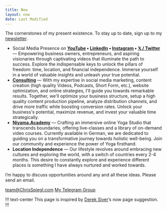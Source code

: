 ```yaml
---
title: Now
layout: now
date: Last Modified
---
```


The cornerstones of my present existence. To stay up to date, sign up to my [newsletter](/newsletter).

<!-- ## Doing -->

- Social Media Presence on **[YouTube](/youtube) • [LinkedIn](/linkedin) • [Instagram](/instagram) • [𝕏 / Twitter](/twitter)** — Empowering business owners, entrepreneurs, and aspiring visionaries through captivating videos that illuminate the path to success. Explore the indispensable keys to unlock the pillars of freedom: time, location, and financial independence. Immerse yourself in a world of valuable insights and unleash your true potential.
- **[Consulting](/consulting)** — With my expertise in social media marketing, content creation (high quality Videos, Podcasts, Short Form, etc.), website optimization, and online strategies, I'll guide you towards remarkable results. Together, we'll optimize your business structure, setup a high quality content production pipeline, analyze distribution channels, and drive more traffic while boosting conversion rates. Unlock your business's potential, maximize revenue, and invest your valuable time strategically.
- **[Niyama.Academy](https://Niyama.Academy/?utm_source=ChrisSpiegl.com)** — Crafting an immersive online Yoga Studio that transcends boundaries, offering live-classes and a library of on-demand video courses. Currently available in German, we are dedicated to guiding you on a transformative journey towards holistic well-being. Join our community and experience the power of Yoga firsthand.
- **Location Independence** — Our lifestyle revolves around embracing new cultures and exploring the world, with a switch of countries every 2-4 months. This desire to constantly explore and experience different places is something I have always nurtured and worked towards.

I’m happy to discuss opportunities around any and all these ideas. Please send an email.

<div class="side-by-side">
    <a class="btn btn-block" href="mailto:team@ChrisSpiegl.com" title= "Email me about anything!">team@ChrisSpiegl.com</a>
    <a class="btn btn-block" href="https://crsp.li/tgg" title="Telegram Group">My Telegram Group</a>
</div>

<!-- ## Learning

- **Letting Go of Expectations** — For the longest time I procrastinated way too much because I thought what I am making is not good enough. I am now learning to let that go and just create what I can create in this moment. It's not going to be perfect and that's ok. -->

<!-- ## Reading

I am currently not actively reading. Sometimes I pick up a book but not in any kind of routine. This type of break feels needed to get more work done. -->

<!-- Reading books to better think, work, and live life.

- Limit by Frank Schätzing
- Stillness Is the Key by Ryan Holiday
- Einführung ins Familienaufstellen by Bert Hellinger
- Own the Day, Own Your Life: Optimised Practices for Waking, Working, Learning, Eating, Training, Playing, Sleeping and Sex by Aubrey Marcus

!!! Absorbed in the past months (in order)

1. Deep Work: Rules for Focused Success in a Distracted World Hardcover by Cal Newport
2. Projekt Saturn: Perry Rhodan 2500 by Frank Borsch
3. Man's Search For Meaning: The classic tribute to hope from the Holocaust by Viktor E Frankl
4. The BFG by Roald Dahl
5. Women Who Run with the Wolves by Clarissa Pinkola Estés
6. Unfiltered: No Shame, No Regrets, Just Me by Lily Collins
7. Way of the Warrior Kid by Jocko Willink
8. Liebe dich selbst und es ist egal, wen du heiratest by Eva-Maria Zurhorst
9. The BFG by Roald Dahl
10. How to Love a Woman: On Intimacy and the Erotic Life of Women by Clarissa Pinkola Estes
11. Embodiment - Der Körper in der Psychotherapie by Claas Lahmann
12. happy money by ken honda ([Video Thoughts](https://youtu.be/-TE6oL4KV7E))
13. Wie sich starke Männer und starke Frauen lieben können by Maja & Johannes Storch
14. 12 Rules for Life: An Antidote to Chaos by Jordan B. Peterson

!!! -->

<!-- ## Principles I try to Live By

- **ONE** – One thing at a time. If situation requires, apply Pareto’s Principle. If situation does not require, do what you want first.
- **Externalize distractions** – When working, distractions will surface. If need be, write it down, then return to your Thing. After your session, examine the list. Delete the nonsense, knock off the quick tasks, and delegate the trivial. And then, return to the Thing.
- **Celebrate everyday successes** – Practice gratitude, spread love. Life’s too important to be taken seriously.
- **Competition** – The only competition you have is yourself.
- **Changing people** – You can’t change other people. You can only change yourself..
- **Dauntless** – Fear is a disempowering emotion to live with. Your real self is not filled with fear. Discard it, and you will be set free.
- **STOIC** – Someone who does not give a shit about the stupid things in this world that most people care so much about. Stoics do have emotions, but only for the things in this world that really matter. They are the most real people alive.
  > Group of kids are sitting on a porch. Stoic walks by.
  > Kid – “Hey man, yur a fuckin faggot an you suck cock!”
  > Stoic – “Good for you.”
  > Keeps going. -->

!!! text-center
This page is inspired by [Derek Siver](https://sivers.org/now)’s now page suggestion.
!!!
